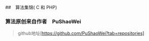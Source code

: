 ##　算法集锦( C 和 PHP)

### 算法原创来自作者　PuShaoWei 
>github地址[https://github.com/PuShaoWei?tab=repositories]

